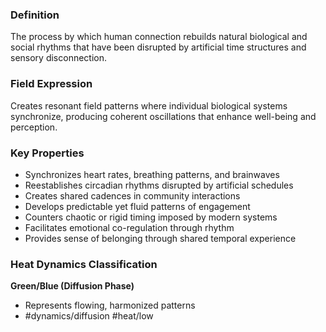### Definition

The process by which human connection rebuilds natural biological and social rhythms that have been disrupted by artificial time structures and sensory disconnection.

### Field Expression

Creates resonant field patterns where individual biological systems synchronize, producing coherent oscillations that enhance well-being and perception.

### Key Properties

- Synchronizes heart rates, breathing patterns, and brainwaves
- Reestablishes circadian rhythms disrupted by artificial schedules
- Creates shared cadences in community interactions
- Develops predictable yet fluid patterns of engagement
- Counters chaotic or rigid timing imposed by modern systems
- Facilitates emotional co-regulation through rhythm
- Provides sense of belonging through shared temporal experience

### Heat Dynamics Classification

**Green/Blue (Diffusion Phase)**

- Represents flowing, harmonized patterns
- #dynamics/diffusion #heat/low